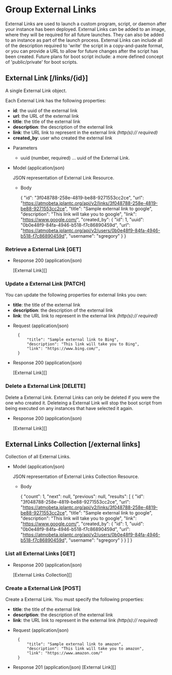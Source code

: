 # Group External Links
External Links are used to launch a custom program, script, or daemon after your instance has been deployed. External Links can be added to an image, where they will be required for all future launches. They can also be added to an instance as part of the launch process. External Links can include all of the description required to 'write' the script in a copy-and-paste format, or you can provide a URL to allow for future changes after the script has been created.
 Future plans for boot script include: a more defined concept of 'public/private' for boot scripts.

## External Link [/links/{id}]
A single External Link object.

Each External Link has the following properties:

- **id**: the uuid of the external link
- **url**: the URL of the external link
- **title**: the title of the external link
- **description**: the description of the external link
- **link**: the URL link to represent in the external link *(http(s):// required)*
- **created_by**: user who created the external link

+ Parameters
    + uuid (number, required) ... uuid of the External Link.
    
+ Model (application/json)

    JSON representation of External Link Resource.

    + Body
    
        {
            "id": "3f048788-258e-4819-be88-9271553cc2ce",
            "url": "https://atmobeta.iplantc.org/api/v2/links/3f048788-258e-4819-be88-9271553cc2ce",
            "title": "Sample external link to google",
            "description": "This link will take you to google",
            "link": "https://www.google.com/",
            "created_by": {
                "id": 1,
                "uuid": "0b0e48f9-84fa-4946-b518-f7c86890459d",
                "url": "https://atmobeta.iplantc.org/api/v2/users/0b0e48f9-84fa-4946-b518-f7c86890459d",
                "username": "sgregory"
            }
        }

### Retrieve a External Link [GET]
+ Response 200 (application/json)

    [External Link][]
        
### Update a External Link [PATCH]
You can update the following properties for external links you own:
- **title**: the title of the external link
- **description**: the description of the external link
- **link**: the URL link to represent in the external link *(http(s):// required)*

+ Request (application/json)
  
        {
            "title": "Sample external link to Bing",
            "description": "This link will take you to Bing",
            "link": "https://www.bing.com/",
        }

+ Response 200 (application/json)

    [External Link][]
    
### Delete a External Link [DELETE]
Delete a External Link.  External Links can only be deleted if you were the one who created it. Deleteing a External Link will stop the
 boot script from being executed on any instances that have selected it again.

+ Response 200 (application/json)

    [External Link][]


## External Links Collection [/external links]
Collection of all External Links.

+ Model (application/json)

    JSON representation of External Links Collection Resource.

    + Body

        {
            "count": 1,
            "next": null,
            "previous": null,
            "results":
            [
                {
                    "id": "3f048788-258e-4819-be88-9271553cc2ce",
                    "url": "https://atmobeta.iplantc.org/api/v2/links/3f048788-258e-4819-be88-9271553cc2ce",
                    "title": "Sample external link to google",
                    "description": "This link will take you to google",
                    "link": "https://www.google.com/",
                    "created_by": {
                        "id": 1,
                        "uuid": "0b0e48f9-84fa-4946-b518-f7c86890459d",
                        "url": "https://atmobeta.iplantc.org/api/v2/users/0b0e48f9-84fa-4946-b518-f7c86890459d",
                        "username": "sgregory"
                    }
                }
            ]
        }


### List all External Links [GET]
+ Response 200 (application/json)

    [External Links Collection][]

### Create a External Link [POST]
Create a External Link.  You must specify the following properties:
- **title**: the title of the external link
- **description**: the description of the external link
- **link**: the URL link to represent in the external link *(http(s):// required)*

+ Request (application/json)

        {
            "title": "Sample external link to amazon",
            "description": "This link will take you to amazon",
            "link": "https://www.amazon.com/"
        }

+ Response 201 (application/json)
  [External Link][]
